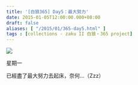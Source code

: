 ```yaml
---
title: '[白狼365] Day5：最大努力'
date: 2015-01-05T12:00:00.000+08:00
draft: false
aliases: [ "/2015/01/365-day5.html" ]
tags : [collections - zaku II 白狼・365 project]
---
```


[![](https://farm8.staticflickr.com/7472/15924238780_2c1c176042_z.jpg)](https://farm8.staticflickr.com/7472/15924238780_2c1c176042_z.jpg)

星期一  
  
已經盡了最大努力去起床，奈何...（Zzz）